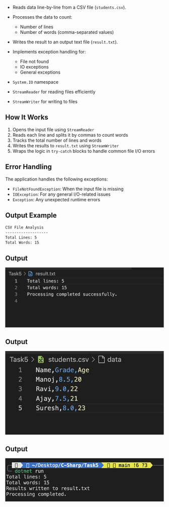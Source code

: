 
- Reads data line-by-line from a CSV file (`students.csv`).
- Processes the data to count:
  - Number of lines
  - Number of words (comma-separated values)
- Writes the result to an output text file (`result.txt`).
- Implements exception handling for:
  - File not found
  - IO exceptions
  - General exceptions


- `System.IO` namespace
- `StreamReader` for reading files efficiently
- `StreamWriter` for writing to files


## How It Works
1. Opens the input file using `StreamReader`
2. Reads each line and splits it by commas to count words
3. Tracks the total number of lines and words
4. Writes the results to `result.txt` using `StreamWriter`
5. Wraps the logic in `try-catch` blocks to handle common file I/O errors

## Error Handling
The application handles the following exceptions:
- `FileNotFoundException`: When the input file is missing
- `IOException`: For any general I/O-related issues
- `Exception`: Any unexpected runtime errors

## Output Example
```
CSV File Analysis
-------------------
Total Lines: 5
Total Words: 15
```

## Output
![Input](assets/output-2.png)
## Output
![Output](assets/output-3.png)
## Output
![Output](assets/output-1.png)

